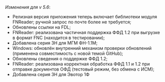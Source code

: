 _Изменения для v 5.6_:
- Релизная версия приложения теперь включает библиотеки модуля FNReader; ручной запрос по почте более не требуется;
- Обновлены ссылки на FDL;
- FNReader: реализована частичная поддержка ФФД 1.2 при выгрузке в формат FNC (находится в тестировании);
- Добавлена серия ЗН для МГМ ФН-1.1М;
- Windows: обновлён внутренний механизм проверки обновлений (применена совместимость с новой темой GitHub);
- Обновлены сведения о поддержке ФФД 1.2;
- FNReader: реализована корректная обработка ФФД 1.1 и 1.2 при отправке документов ОФД (тестовый режим, без обмена с ИСМ);
- Добавлена серия ЗН для Эвотор 1Ф
